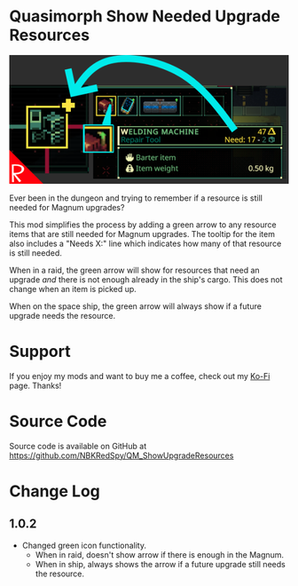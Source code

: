 # Quasimorph Show Needed Upgrade Resources

![thumbnail icon](media/thumbnail.png)

Ever been in the dungeon and trying to remember if a resource is still needed for Magnum upgrades?

This mod simplifies the process by adding a green arrow to any resource items that are still needed for Magnum upgrades.
The tooltip for the item also includes a "Needs X:" line which indicates how many of that resource is still needed.

When in a raid, the green arrow will show for resources that need an upgrade *and* there is not enough already in the ship's cargo.
This does not change when an item is picked up.

When on the space ship, the green arrow will always show if a future upgrade needs the resource.

# Support
If you enjoy my mods and want to buy me a coffee, check out my [Ko-Fi](https://ko-fi.com/nbkredspy71915) page.
Thanks!

# Source Code
Source code is available on GitHub at https://github.com/NBKRedSpy/QM_ShowUpgradeResources

# Change Log

## 1.0.2
* Changed green icon functionality.  
    * When in raid, doesn't show arrow if there is enough in the Magnum.
    * When in ship, always shows the arrow if a future upgrade still needs the resource.